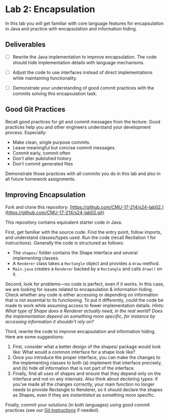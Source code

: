 # Lab 2: Encapsulation

In this lab you will get familiar with core language features for encapsulation in Java and practice with encapsulation and information hiding.



## Deliverables

- [ ] Rewrite the Java implementation to improve encapsulation. The code should hide implementation details with language mechanisms.
- [ ] Adjust the code to use interfaces instead of direct implementations while maintaining functionality. 
- [ ] Demonstrate your understanding of good commit practices with the commits solving this encapsulation task.



## Good Git Practices 

Recall good practices for git and commit messages from the lecture. Good practices help you and other engineers understand your development process. Especially:

- Make clean, single purpose commits.
- Leave meaningful but concise commit messages. 
- Commit early, commit often
- Don’t alter published history
- Don’t commit generated files 

Demonstrate those practices with all commits you do in this lab and also in all future homework assignments.



## Improving Encapsulation

Fork and clone this repository: [https://github.com/CMU-17-214/s24-lab02.](https://github.com/CMU-17-214/s24-lab02.git)

This repository contains equivalent starter code in Java. 

First, get familiar with the source code. Find the entry point, follow imports, and understand classes/types used. Run the code (recall Recitation 1 for instructions). Generally the code is structured as follows:

- The `shapes/` folder contains the Shape interface and several implementing classes.
- A `Renderer` class takes a `Rectangle` object and provides a `draw` method.
- `Main.java` creates a `Renderer` backed by a `Rectangle` and calls `draw()` on it.



Second, look for problems—no code is perfect, even if it works. In this case, we are looking for issues related to encapsulation & information hiding. Check whether any code is either accessing or depending on information that is not essential to its functioning. To put it differently, could the code be made to work while assuming access to fewer implementation details. *Hints: What type of Shape does a Renderer actually need, in the real world? Does the implementation depend on something more specific, for instance by accessing information it shouldn’t rely on?*



Third, rewrite the code to improve encapsulation and information hiding. Here are some suggestions:

1. First, consider what a better design of the shapes/ package would look like: What would a common interface for a shape look like?
2. Once you introduce the proper interface, you can make the changes to the implementing classes to both (a) implement that interface precisely, and (b) hide *all* information that is not part of the interface.
3. Finally, find all *uses* of shapes and ensure that they depend only on the interface and not on any internals. Also think about *declaring types:* if you’ve made all the changes correctly, your main function no longer needs to provide Rectangle to Renderer, so it should declare the shapes as Shapes, even if they are *instantiated* as something more specific.



Finally, commit your solutions (in both languages) using good commit practices (see our [Git instructions](git-basics.md) if needed).

